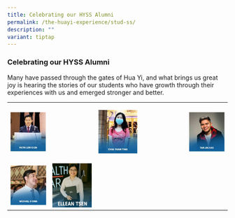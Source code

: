 ```yaml
---
title: Celebrating our HYSS Alumni
permalink: /the-huayi-experience/stud-ss/
description: ""
variant: tiptap
---
```

<h3>Celebrating our HYSS Alumni</h3>
<p>Many have passed through the gates of Hua Yi, and what brings us great
joy is hearing the stories of our students who have growth through their
experiences with us and emerged stronger and better.</p>
<table style="minWidth: 75px">
<colgroup>
<col>
<col>
<col>
</colgroup>
<tbody>
<tr>
<th rowspan="1" colspan="1">
<p></p><a class="isomer-image-wrapper" href="https://www.huayisec.moe.edu.sg/sss/faith-low/"><img style="width: 100%" height="auto" width="100%" alt="" src="/images/photo1669830842.jpeg"></a>
</th>
<th rowspan="1" colspan="1">
<p></p><a class="isomer-image-wrapper" href="https://www.huayisec.moe.edu.sg/sss/yuan-ting/"><img style="width: 30%;" height="auto" width="100%" alt="" src="/images/photo1669830854.jpeg"></a>
</th>
<th rowspan="1" colspan="1">
<p></p><a class="isomer-image-wrapper" href="https://www.huayisec.moe.edu.sg/sss/jia-hao/"><img style="width: 100%" height="auto" width="100%" alt="" src="/images/photo1669830866.jpeg"></a>
</th>
</tr>
<tr>
<td rowspan="1" colspan="1">
<p></p><a class="isomer-image-wrapper" href="https://www.huayisec.moe.edu.sg/sss/michael/"><img style="width: 100%" height="auto" width="100%" alt="" src="/images/photo1669830879.jpeg"></a>
</td>
<td rowspan="1" colspan="1">
<p></p><a class="isomer-image-wrapper" href="https://cms.isomer.gov.sg/sites/moe-huayisec/editPage/Ellean%20Tsen.md"><img style="width: 30%;" height="auto" width="100%" alt="" src="/images/2025/Ellean_Tsen_A.jpg"></a>
</td>
<td rowspan="1" colspan="1">
<p></p>
</td>
</tr>
</tbody>
</table>
<p></p>
<p></p>
<p></p>
<p>
<br>
</p>
<p></p>
<p></p>